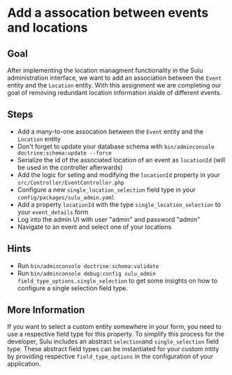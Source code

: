 Add a assocation between events and locations
=============================================

Goal
----

After implementing the location managment functionality in the Sulu administration interface, we want to
add an association between the `Event` entity and the `Location` entity.
With this assignment we are completing our goal of removing redundant location information inside of different events.

Steps
-----

* Add a many-to-one assocation between the `Event` entity and the `Location` entity
* Don't forget to update your database schema with `bin/adminconsole doctrine:schema:update --force`
* Serialize the id of the associated location of an event as `locationId` (will be used in the controller afterwards)
* Add the logic for seting and modifying the `locationId` property in your `src/Controller/EventController.php`
* Configure a new `single_location_selection` field type in your `config/packages/sulu_admin.yaml`
* Add a property `locationId` with the type `single_location_selection` to your `event_details` form
* Log into the admin UI with user "admin" and password "admin"
* Navigate to an event and select one of your locations

Hints
-----

* Run `bin/adminconsole doctrine:schema:validate`
* Run `bin/adminconsole debug:config sulu_admin field_type_options.single_selection` to get some insights 
on how to configure a single selection field type.

More Information
----------------

If you want to select a custom entity somewhere in your form, you need to use a respective field type for this property.
To simplify this process for the developer, Sulu includes an abstract `selection`and `single_selection` field type.
These abstract field types can be instantiated for your custom intity by providing respective `field_type_options` in the
configuration of your application.

